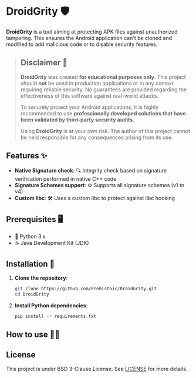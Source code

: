 # DroidGrity 🛡️

**DroidGrity** is a tool aiming at protecting APK files against unauthorized tampering. This ensures the Android application can't be cloned and modified to add malicious code or to disable security features.

> ## Disclaimer 📢
>
> **DroidGrity** was created **for educational purposes only**. This project should **not** be used in production applications or in any context requiring reliable security. No guarantees are provided regarding the effectiveness of this software against real-world attacks. 
> 
> To securely protect your Android applications, it is highly recommended to use **professionally developed solutions that have been validated by third-party security audits**.
> 
> Using **DroidGrity** is at your own risk. The author of this project cannot be held responsible for any consequences arising from its use.  

## Features ✨

- **Native Signature check**: 🔍 Integrity check based on signature verification performed in native C++ code
- **Signature Schemes support**: ⚙️ Supports all signature schemes (v1 to v4)
- **Custom libc**: 🛠️ Uses a custom libc to protect against libc hooking 

## Prerequisites 🖥️

- 🐍 Python 3.x
- ☕ Java Development Kit (JDK)

## Installation 🚀

1. **Clone the repository**:

   ```bash
   git clone https://github.com/Prehistoic/DroidGrity.git
   cd DroidGrity
   ```

2. **Install Python dependencies**:

    ```bash
    pip install -r requirements.txt
    ```

## How to use 🏃‍♂️

## License

This project is under BSD 3-Clause License. See [LICENSE](./LICENSE.md) for more details. 




